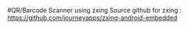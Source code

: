 #QR/Barcode Scanner using zxing
Source github for zxing :
https://github.com/journeyapps/zxing-android-embedded
